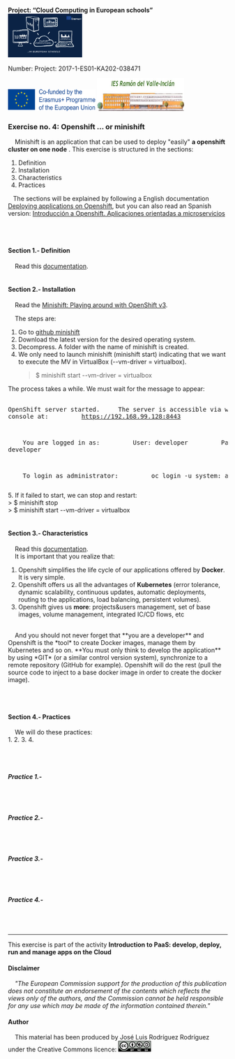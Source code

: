  **Project: “Cloud Computing in European schools”**  
<img src="/img/cloud-computing-logoproject.jpg" height="100" width="170">

 Number: Project: 2017-1-ES01-KA202-038471

<img src="/img/cofinanciadoEN.png" height="50" width="200"> <img src="/img/logoIES-Modificado.png" height="75" width="200">  




### Exercise no. 4: Openshift ... or minishift
&nbsp;&nbsp;&nbsp; Minishift is an application that can be used to deploy "easily" **a openshift cluster on one node** . This exercise is structured in the sections:
   1. Definition
   2. Installation
   3. Characteristics
   4. Practices
   
&nbsp;&nbsp;&nbsp;The sections will be explained by following a English documentation [Deploying applications on Openshift](https://iesgn.github.io/cloudandrelated/deploying_apps_openshift.html#/), but you can also read an Spanish version: [Introducción a Openshift. Aplicaciones orientadas a microservicios](https://iesgn.github.io/cloudandrelated/es_openshift.html#/)

<br/><br/>



####  Section 1.- Definition
&nbsp;&nbsp;&nbsp; Read this [documentation](https://iesgn.github.io/cloudandrelated/deploying_apps_openshift.html#/1/1).
<br/><br/>
####  Section 2.- Installation  
&nbsp;&nbsp;&nbsp; Read the [Minishift: Playing around with OpenShift v3](https://github.com/iesgn/cloudandrelated/blob/master/minishift.md).

&nbsp;&nbsp;&nbsp; The steps are:  
1. Go to [github minishift](https://github.com/minishift/minishift/releases)
2. Download the latest version for the desired operating system.
3. Decompress. A folder with the name of minishift is created.
4. We only need to launch minishift (minishift start) indicating that we want to execute the MV in VirtualBox (--vm-driver = virtualbox).
    > $ minishift start --vm-driver = virtualbox
    
The process takes a while. We must wait for the message to appear:  
    <pre>OpenShift server started.
    The server is accessible via web console at:
        https://192.168.99.128:8443

    You are logged in as:
        User: developer
        Password: developer

    To login as administrator:
        oc login -u system: admin </pre>
5. If it failed to start, we can stop and restart:  
    > $ minishift stop  
    > $ minishift start --vm-driver = virtualbox
<br/><br/>
####  Section 3.- Characteristics
&nbsp;&nbsp;&nbsp; Read this [documentation](https://iesgn.github.io/cloudandrelated/deploying_apps_openshift.html#/1/2).
<br/> 
&nbsp;&nbsp;&nbsp; It is important that you realize that:
1. Openshift simplifies the life cycle of our applications offered by **Docker**. It is very simple.
2. Openshift offers us all the advantages of **Kubernetes** (error tolerance, dynamic scalability, continuous updates, automatic deployments, routing to the applications, load balancing, persistent volumes).
3. Openshift gives us **more**: projects&users management, set of base images, volume management, integrated IC/CD flows, etc
<br/>
&nbsp;&nbsp;&nbsp;  And you should not never forget that **you are a developer** and Openshift is the *tool* to create Docker images, manage them by Kubernetes and so on.  **You must only think to develop the application** by using *GIT* (or a similar control version system), synchronize to a remote repository (GitHub for example). Openshift will do the rest (pull the source code to inject to a base docker image in order to create the docker image).


<br/><br/>
####  Section 4.- Practices
&nbsp;&nbsp;&nbsp;  We will do these practices:  
1. 
2. 
3. 
4. 


<br/><br/>

#####  Practice 1.- 

    
<br/><br/>

#####  Practice 2.- 


<br/><br/>

#####  Practice 3.-

<br/><br/>
#####  Practice 4.- 

<br/><br/>



---
This exercise  is part of the activity **Introduction to PaaS: develop, deploy, run and manage apps on the Cloud**



#### Disclaimer
&nbsp;&nbsp;&nbsp;  *"The European Commission support for the production of this publication does not constitute an endorsement of the contents which reflects the views only of the authors, and the Commission cannot be held responsible for any use which may be made of the information contained therein."*




#### Author

&nbsp;&nbsp;&nbsp;  This material has been produced by José Luis Rodríguez Rodríguez under the Creative Commons licence:  <img src="/img/Licencia-Tipo2.png" height="25" width="75">  





